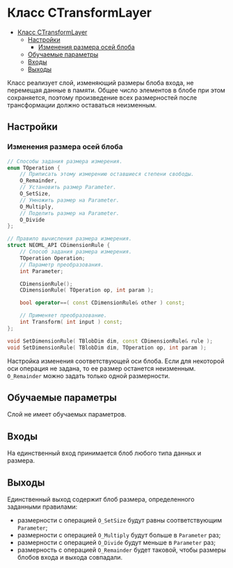 # Класс CTransformLayer

<!-- TOC -->

- [Класс CTransformLayer](#класс-ctransformlayer)
    - [Настройки](#настройки)
        - [Изменения размера осей блоба](#изменения-размера-осей-блоба)
    - [Обучаемые параметры](#обучаемые-параметры)
    - [Входы](#входы)
    - [Выходы](#выходы)

<!-- /TOC -->

Класс реализует слой, изменяющий размеры блоба входа, не перемещая данные в памяти. Общее число элементов в блобе при этом сохраняется, поэтому произведение всех размерностей после трансформации должно оставаться неизменным.

## Настройки

### Изменения размера осей блоба

```c++
// Способы задания размера измерения.
enum TOperation {
    // Приписать этому измерению оставшиеся степени свободы.
    O_Remainder,
    // Установить размер Parameter.
    O_SetSize,
    // Умножить размер на Parameter.
    O_Multiply,
    // Поделить размер на Parameter.
    O_Divide
};

// Правило вычисления размера измерения.
struct NEOML_API CDimensionRule {
    // Способ задания размера измерения.
    TOperation Operation;
    // Параметр преобразования.
    int Parameter;

    CDimensionRule();
    CDimensionRule( TOperation op, int param );

    bool operator==( const CDimensionRule& other ) const;

    // Применяет преобразование.
    int Transform( int input ) const;
};

void SetDimensionRule( TBlobDim dim, const CDimensionRule& rule );
void SetDimensionRule( TBlobDim dim, TOperation op, int param );
```

Настройка изменения соответствующей оси блоба. Если для некоторой оси операция не задана, то ее размер останется неизменным. `O_Remainder` можно задать только одной размерности.

## Обучаемые параметры

Слой не имеет обучаемых параметров.

## Входы

На единственный вход принимается блоб любого типа данных и размера.

## Выходы

Единственный выход содержит блоб размера, определенного заданными правилами:

- размерности с операцией `O_SetSize` будут равны соответствующим `Parameter`;
- размерности с операцией `O_Multiply` будут больше в `Parameter` раз;
- размерности с операцией `O_Divide` будут меньше в `Parameter` раз;
- размерность с операцией `O_Remainder` будет таковой, чтобы размеры блобов входа и выхода совпадали.
